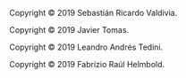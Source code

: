 Copyright © 2019 Sebastián Ricardo Valdivia.

Copyright © 2019 Javier Tomas.

Copyright © 2019 Leandro Andrés Tedini.

Copyright © 2019 Fabrizio Raúl Helmbold.
